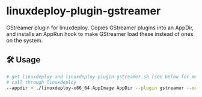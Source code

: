 # linuxdeploy-plugin-gstreamer

GStreamer plugin for linuxdeploy. Copies GStreamer plugins into an AppDir, and
installs an AppRun hook to make GStreamer load these instead of ones on the
system.

## 🛠️ Usage

```bash
# get linuxdeploy and linuxdeploy-plugin-gstreamer.sh (see below for more information)
# call through linuxdeploy
--appdir > ./linuxdeploy-x86_64.AppImage AppDir --plugin gstreamer --output appimage --icon mypackage.png --desktop-file mypackage.desktop
```
